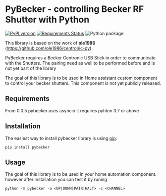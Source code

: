 PyBecker - controlling Becker RF Shutter with Python
====================================================

[![PyPI version](https://img.shields.io/pypi/v/pybecker.svg)](https://pypi.python.org/pypi/pybecker)
[![Requirements Status](https://requires.io/github/nicolasberthel/pybecker/requirements.svg?branch=master)](https://requires.io/github/nicolasberthel/pybecker/requirements/?branch=master)
![Python package](https://github.com/nicolasberthel/pybecker/workflows/Python%20package/badge.svg?branch=master)

This library is based on the work of **ole1986** (https://github.com/ole1986/centronic-py)

PyBecker requires a Becker Centronic USB Stick in order to communicate with the Shutters.
The pairing need as well to be performed before and is not yet part of the library


The goal of this library is to be used in Home assistant custom component to control your becker shutters.
This component is not yet publicly released.

Requirements
------------

From 0.0.5 pybecker uses asyncio it requires pyhton 3.7 or above

Installation
------------

The easiest way to install pybecker library is using [pip](https://pip.pypa.io/en/stable/):
```console
pip install pybecker
```

Usage
-----
The goal of this library is to be used in your home automation component.
however after installation you can test it by runing
```console
python -m pybecker -a <UP|DOWN|PAIR|HALT> -c <CHANNEL>
```
